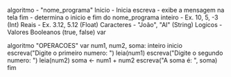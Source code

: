 algoritmo - "nome_programa"
Inicio - Inicia
escreva -  exibe a mensagem na tela
fim - determina o inicio e fim do nome_programa
inteiro - Ex. 10, 5, -3 (Int)
Reais - Ex. 3.12, 5.12 (Float)
Caracteres - "João", "Al" (String)
Logicos - Valores Booleanos (true, false)
var

algoritmo "OPERACOES"
var
    num1, num2, soma: inteiro
inicio
    escreva("Digite o primeiro numero: ")
    leia(num1)
    escreva("Digite o segundo numero: ")
    leia(num2)
    soma <- num1 + num2
    escreva("A soma é: ", soma)
fim

